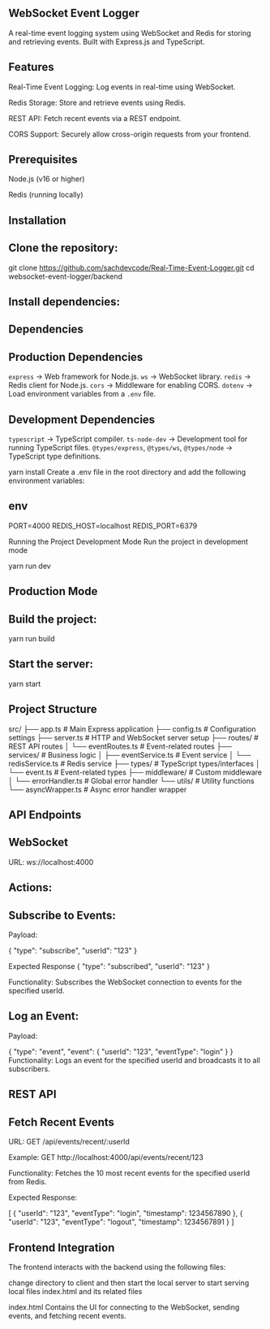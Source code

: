 ## WebSocket Event Logger
A real-time event logging system using WebSocket and Redis for storing and retrieving events. Built with Express.js and TypeScript.

## Features
Real-Time Event Logging: Log events in real-time using WebSocket.

Redis Storage: Store and retrieve events using Redis.

REST API: Fetch recent events via a REST endpoint.

CORS Support: Securely allow cross-origin requests from your frontend.

## Prerequisites
Node.js (v16 or higher)

Redis (running locally)

## Installation
## Clone the repository:

git clone https://github.com/sachdevcode/Real-Time-Event-Logger.git
cd websocket-event-logger/backend

## Install dependencies:

## Dependencies

## Production Dependencies

 `express` → Web framework for Node.js.
 `ws` → WebSocket library.
 `redis` → Redis client for Node.js.
 `cors` → Middleware for enabling CORS.
 `dotenv` → Load environment variables from a `.env` file.

## Development Dependencies

 `typescript` → TypeScript compiler.
 `ts-node-dev` → Development tool for running TypeScript files.
 `@types/express`, `@types/ws`, `@types/node` → TypeScript type definitions.


yarn install
Create a .env file in the root directory and add the following environment variables:

## env

PORT=4000
REDIS_HOST=localhost
REDIS_PORT=6379

Running the Project
Development Mode
Run the project in development mode

yarn run dev

## Production Mode

## Build the project:

yarn run build

## Start the server:

yarn start

## Project Structure

src/
├── app.ts                # Main Express application
├── config.ts             # Configuration settings
├── server.ts             # HTTP and WebSocket server setup
├── routes/               # REST API routes
│   └── eventRoutes.ts    # Event-related routes
├── services/             # Business logic
│   ├── eventService.ts   # Event service
│   └── redisService.ts   # Redis service
├── types/                # TypeScript types/interfaces
│   └── event.ts          # Event-related types
├── middleware/           # Custom middleware
│   └── errorHandler.ts   # Global error handler
└── utils/                # Utility functions
    └── asyncWrapper.ts   # Async error handler wrapper
    
## API Endpoints
## WebSocket
URL: ws://localhost:4000

## Actions:

## Subscribe to Events: 

Payload:

{
  "type": "subscribe",
  "userId": "123"
}

Expected Response
{
  "type": "subscribed",
  "userId": "123"
}

Functionality: Subscribes the WebSocket connection to events for the specified userId.

## Log an Event:

Payload:

{
  "type": "event",
  "event": {
    "userId": "123",
    "eventType": "login"
  }
}
Functionality: Logs an event for the specified userId and broadcasts it to all subscribers.

## REST API
## Fetch Recent Events
URL: GET /api/events/recent/:userId

Example: GET http://localhost:4000/api/events/recent/123

Functionality: Fetches the 10 most recent events for the specified userId from Redis.

Expected Response:

[
  {
    "userId": "123",
    "eventType": "login",
    "timestamp": 1234567890
  },
  {
    "userId": "123",
    "eventType": "logout",
    "timestamp": 1234567891
  }
]

## Frontend Integration

The frontend interacts with the backend using the following files:

change directory to client and then start the local server to start serving local files index.html and its related files

index.html
Contains the UI for connecting to the WebSocket, sending events, and fetching recent events.





